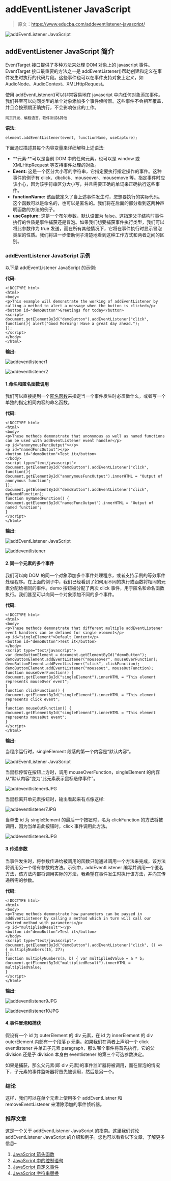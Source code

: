 # addEventListener JavaScript

> 原文：<https://www.educba.com/addeventlistener-javascript/>

![addEventListener JavaScript](img/2fe6076d9f911eb601463ada7584a62b.png)



## addEventListener JavaScript 简介

EventTarget 接口提供了多种方法来处理 DOM 对象上的 javascript 事件。EventTarget 接口最重要的方法之一是 addEventListener()帮助创建和定义在事件发生时执行的代码片段。这些事件也可以在事件支持对象上定义，如 AudioNode、AudioContext、XMLHttpRequest。

使用 addEventListener()可以非常容易地在 javascript 中向任何对象添加事件。我们甚至可以向同类型的单个对象添加多个事件侦听器。这些事件不会相互覆盖，并且会按预期正确执行，不会影响彼此的工作。

<small>网页开发、编程语言、软件测试&其他</small>

**语法:**

```
element.addEventListener(event, functionName, useCapture);
```

下面通过描述其每个内容变量来详细解释上述语法:

*   **元素:**可以是当前 DOM 中的任何元素，也可以是 window 或 XMLHttpRequest 等支持事件处理的对象。
*   **Event:** 这是一个区分大小写的字符串，它指定要执行指定操作的事件。这种事件的例子有 click、dbclick、mouseover、mousemove 等。指定事件时应该小心，因为该字符串区分大小写，并且需要正确的单词来正确执行这些事件。
*   **functionName:** 该函数定义了当上述事件发生时，您想要执行的实际代码。这个函数可以是命名的，也可以是匿名的。我们将在后面的部分看到这两种声明函数的方法的例子。
*   **useCapture:** 这是一个布尔参数，默认设置为 false。这指定父子结构时事件执行的性质是事件捕获还是冒泡。如果我们想要捕获事件执行类型，我们可以将此参数作为 true 发送，而在所有其他情况下，它将在事件执行时显示冒泡类型的性质。我们将进一步借助例子清楚地看到这种工作方式和两者之间的区别。

### addEventListener JavaScript 示例

以下是 addEventListener JavaScript 的示例:

**代码:**

```
<!DOCTYPE html>
<html>
<body>
<p>This example will demonstrate the working of addEventListener by calling a method to alert a message when the button is clicked</p>
<button id="demoButton">Greetings for today</button>
<script>
document.getElementById("demoButton").addEventListener("click", function(){ alert("Good Morning! Have a great day ahead.");
});
</script>
</body>
</html>
```

**输出:**

![addeventlistener1](img/b14b318e82ce64366ac6eaa2d2757881.png)



![addeventlistener2](img/631b71e7abe4b044861628cf7df00bfb.png)



#### 1.命名和匿名函数调用

我们可以直接提到一个[匿名函数](https://www.educba.com/javascript-anonymous-function/)来指定当一个事件发生时必须做什么，或者写一个单独的指定相同内容的命名函数。

**代码:**

```
<!DOCTYPE html>
<html>
<body>
<p>These methods demonstrate that anonymous as well as named functions can be used with addEventListener event handler</p>
<p id="anonymousFuncOutput"></p>
<p id="namedFuncOutput"></p>
<button id="demoButton">Test it</button>
</body>
<script type="text/javascript"> document.getElementById("demoButton").addEventListener("click", function(){
document.getElementById("anonymousFuncOutput").innerHTML = "Output of anonymous function";
});
document.getElementById("demoButton").addEventListener("click", myNamedFunction);
function myNamedFunction() {
document.getElementById("namedFuncOutput").innerHTML = "Output of named function";
}
</script>
</html>
```

**输出:**

![addEventListener JavaScript](img/9a68ff92f5cf526316db4862efff8f58.png)



![addeventlistener](img/96b3a20a3dfbd78b6b150dd4998dfdd6.png)



#### 2.同一个元素的多个事件

我们可以向 DOM 的同一个对象添加多个事件处理程序，或者支持示例的等效事件处理程序。在上面的例子中，我们已经看到了如何用不同的执行或函数将相同的元素分配给相同的事件。demo 按钮被分配了两次 click 事件，用于匿名和命名函数执行。我们甚至可以向同一个对象添加不同的多个事件。

**代码:**

```
<!DOCTYPE html>
<html>
<body>
<p>These methods demonstrate that different multiple addEventListener event handlers can be defined for single element</p>
<p id="singleElement">Default Content</p>
<button id="demoButton">Test it</button>
</body>
<script type="text/javascript">
var demoButtonElement = document.getElementById("demoButton"); demoButtonElement.addEventListener("mouseover", mouseOverFunction); demoButtonElement.addEventListener("click", clickFunction); demoButtonElement.addEventListener("mouseout", mouseOutFunction);
function mouseOverFunction() {
document.getElementById("singleElement").innerHTML = "This element represents mouseOver event";
}
function clickFunction() {
document.getElementById("singleElement").innerHTML = "This element represents click event";
}
function mouseOutFunction() {
document.getElementById("singleElement").innerHTML = "This element represents mouseOut event";
}
</script>
</html>
```

**输出:**

当程序运行时，singleElement 段落的第一个内容是“默认内容”。

![addEventListener JavaScript](img/93d7bb2517f55fc39dfa13956d8c971c.png)



当鼠标停留在按钮上方时，调用 mouseOverFunction，singleElement 的内容从“默认内容”变为“此元素表示鼠标悬停事件”。

![addeventlistener6JPG](img/bbb1de88b3935d6bea317e7ab6fc1bf0.png)



当鼠标离开单元素按钮时，输出看起来有点像这样:

![addeventlistener7JPG](img/9f552e5ba56836eca7525e5ced395e8b.png)



当单击 id 为 singleElement 的最后一个按钮时，名为 clickFunction 的方法将被调用，因为当单击此按钮时，click 事件调用此方法。

![addeventlistener8JPG](img/995fe0d962e774014d1924796b86f3a6.png)



#### 3.传递参数

当事件发生时，将参数传递给被调用的函数只能通过调用一个方法来完成，该方法将调用另一个带有参数的方法。示例中，addEventListener 编写并调用一个匿名方法，该方法内部将调用实际的方法，我希望在事件发生时执行该方法，并向其传递所需的参数。

**代码:**

```
<!DOCTYPE html>
<html>
<body>
<p>These methods demonstrate how parameters can be passed in addEventListener by calling a method which in turn will call our desired method with parameters</p>
<p id="multipliedResult"></p>
<button id="demoButton">Test it</button>
</body>
<script type="text/javascript"> document.getElementById("demoButton").addEventListener("click", () => { multiplyNumbers(15, 27);
});
function multiplyNumbers(a, b) { var multipliedValue = a * b;
document.getElementById("multipliedResult").innerHTML = multipliedValue;
}
</script>
</html>
```

**输出:**

![addeventlistener9JPG](img/ed1ad508dd5e0ae2849c39dd087e07db.png)



![addeventlistener10JPG](img/8b28601d15d74f635268193ec1300cae.png)



#### 4.事件冒泡和捕获

假设有一个 id 为 outerElement 的 div 元素，在 id 为 innerElement 的 div outerElement 内部有一个段落 p 元素。如果我们在两者上声明一个 click eventlistener 并单击子元素 paragraph，那么哪个事件将首先执行，它的父 division 还是子 division 本身由 eventlistener 的第三个可选参数决定。

如果是捕获，那么父元素(即 div 元素)的事件监听器将被调用，而在冒泡的情况下，子元素的事件监听器将首先被调用，然后是另一个。

### 结论

这样，我们可以在单个元素上使用多个 addEventListner 和 removeEventListener 来清除添加的事件侦听器。

### 推荐文章

这是一个关于 addEventListener JavaScript 的指南。这里我们讨论 addEventListener JavaScript 的介绍和例子。您也可以看看以下文章，了解更多信息–

1.  [JavaScript 箭头函数](https://www.educba.com/javascript-arrow-function/)
2.  [JavaScript 中的控制语句](https://www.educba.com/control-statement-in-javascript/)
3.  [JavaScript 自定义事件](https://www.educba.com/javascript-custom-events/)
4.  [JavaScript 字符串替换](https://www.educba.com/javascript-string-replace/)





